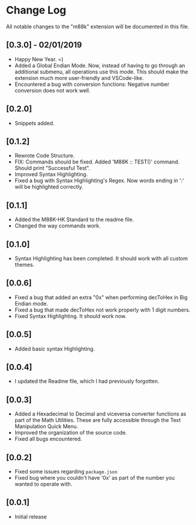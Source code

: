 # Change Log
All notable changes to the "m88k" extension will be documented in this file.

## [0.3.0] - 02/01/2019

- Happy New Year. =)
- Added a Global Endian Mode. Now, instead of having to go through an additional submenu, all operations use this mode. This should make the extension much more user-friendly and VSCode-like.
- Encountered a bug with conversion functions: Negative number conversion does not work well.

## [0.2.0]

- Snippets added.

## [0.1.2]

- Rewrote Code Structure.
- FIX: Commands should be fixed. Added 'M88K :: TEST()' command. Should print "Successful Test".
- Improved Syntax Highlighting.
- Fixed a bug with Syntax Highlighting's Regex. Now words ending in ':' will be highlighted correctly.

## [0.1.1]

- Added the M88K-HK Standard to the readme file.
- Changed the way commands work.

## [0.1.0]

- Syntax Highlighting has been completed. It should work with all custom themes.

## [0.0.6]

- Fixed a bug that added an extra "0x" when performing decToHex in Big Endian mode.
- Fixed a bug that made decToHex not work properly with 1 digit numbers.
- Fixed Syntax Highlighting. It should work now.

## [0.0.5]

- Added basic syntax Highlighting.

## [0.0.4]

- I updated the Readme file, which I had previously forgotten.

## [0.0.3]

- Added a Hexadecimal to Decimal and viceversa converter functions as part of the Math Utilities. These are fully accessible through the Text Manipulation Quick Menu.
- Improved the organization of the source code.
- Fixed all bugs encountered.

## [0.0.2]

- Fixed some issues regarding `package.json`
- Fixed bug where you couldn't have '0x' as part of the number you wanted to operate with.

## [0.0.1]

- Initial release